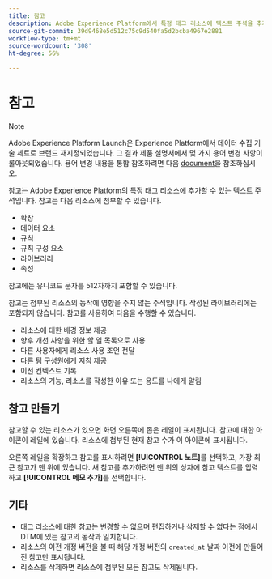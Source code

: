 ```yaml
---
title: 참고
description: Adobe Experience Platform에서 특정 태그 리소스에 텍스트 주석을 추가하는 방법을 알아봅니다.
source-git-commit: 39d9468e5d512c75c9d540fa5d2bcba4967e2881
workflow-type: tm+mt
source-wordcount: '308'
ht-degree: 56%

---
```


# 참고

>[!NOTE]
>
>Adobe Experience Platform Launch은 Experience Platform에서 데이터 수집 기술 세트로 브랜드 재지정되었습니다. 그 결과 제품 설명서에서 몇 가지 용어 변경 사항이 롤아웃되었습니다. 용어 변경 내용을 통합 참조하려면 다음 [document](../../term-updates.md)을 참조하십시오.

참고는 Adobe Experience Platform의 특정 태그 리소스에 추가할 수 있는 텍스트 주석입니다. 참고는 다음 리소스에 첨부할 수 있습니다.

* 확장
* 데이터 요소
* 규칙
* 규칙 구성 요소
* 라이브러리
* 속성

참고에는 유니코드 문자를 512자까지 포함할 수 있습니다.

참고는 첨부된 리소스의 동작에 영향을 주지 않는 주석입니다. 작성된 라이브러리에는 포함되지 않습니다.  참고를 사용하여 다음을 수행할 수 있습니다.

* 리소스에 대한 배경 정보 제공
* 향후 개선 사항을 위한 할 일 목록으로 사용
* 다른 사용자에게 리소스 사용 조언 전달
* 다른 팀 구성원에게 지침 제공
* 이전 컨텍스트 기록
* 리소스의 기능, 리소스를 작성한 이유 또는 용도를 나에게 알림

## 참고 만들기

참고할 수 있는 리소스가 있으면 화면 오른쪽에 좁은 레일이 표시됩니다.  참고에 대한 아이콘이 레일에 있습니다.  리소스에 첨부된 현재 참고 수가 이 아이콘에 표시됩니다.

오른쪽 레일을 확장하고 참고를 표시하려면 **[!UICONTROL 노트]**&#x200B;를 선택하고, 가장 최근 참고가 맨 위에 있습니다.  새 참고를 추가하려면 맨 위의 상자에 참고 텍스트를 입력하고 **[!UICONTROL 메모 추가]**&#x200B;를 선택합니다.

## 기타

* 태그 리소스에 대한 참고는 변경할 수 없으며 편집하거나 삭제할 수 없다는 점에서 DTM에 있는 참고의 동작과 일치합니다.
* 리소스의 이전 개정 버전을 볼 때 해당 개정 버전의 `created_at` 날짜 이전에 만들어진 참고만 표시됩니다.
* 리소스를 삭제하면 리소스에 첨부된 모든 참고도 삭제됩니다.
